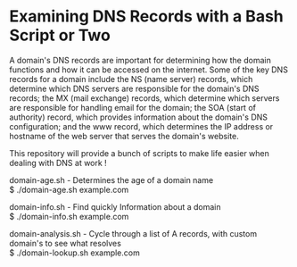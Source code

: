 # Examining DNS Records with a Bash Script or Two

A domain's DNS records are important for determining how the domain functions and how it can be accessed on the internet. Some of the key DNS records for a domain include the NS (name server) records, which determine which DNS servers are responsible for the domain's DNS records; the MX (mail exchange) records, which determine which servers are responsible for handling email for the domain; the SOA (start of authority) record, which provides information about the domain's DNS configuration; and the www record, which determines the IP address or hostname of the web server that serves the domain's website.

This repository will provide a bunch of scripts to make life easier when dealing with DNS at work ! 

domain-age.sh - Determines the age of a domain name<br>
$ ./domain-age.sh example.com

domain-info.sh - Find quickly Information about a domain<br>
$ ./domain-info.sh example.com

domain-analysis.sh - Cycle through a list of A records, with custom domain's to see what resolves<br>
$ ./domain-lookup.sh example.com
